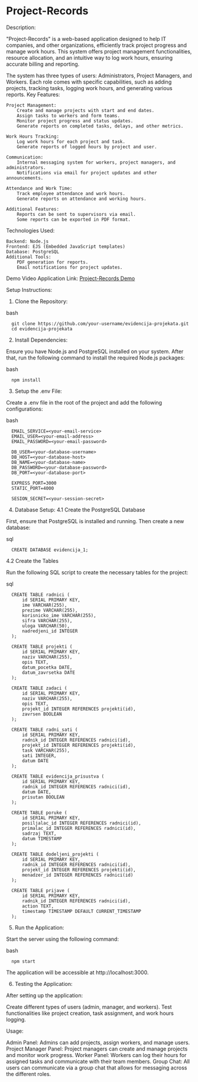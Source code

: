# Project-Records
Description:

"Project-Records" is a web-based application designed to help IT companies, and other organizations, efficiently track project progress and manage work hours. This system offers project management functionalities, resource allocation, and an intuitive way to log work hours, ensuring accurate billing and reporting.

The system has three types of users: Administrators, Project Managers, and Workers. Each role comes with specific capabilities, such as adding projects, tracking tasks, logging work hours, and generating various reports.
Key Features:

    Project Management:
        Create and manage projects with start and end dates.
        Assign tasks to workers and form teams.
        Monitor project progress and status updates.
        Generate reports on completed tasks, delays, and other metrics.

    Work Hours Tracking:
        Log work hours for each project and task.
        Generate reports of logged hours by project and user.

    Communication:
        Internal messaging system for workers, project managers, and administrators.
        Notifications via email for project updates and other announcements.

    Attendance and Work Time:
        Track employee attendance and work hours.
        Generate reports on attendance and working hours.

    Additional Features:
        Reports can be sent to supervisors via email.
        Some reports can be exported in PDF format.

Technologies Used:

    Backend: Node.js
    Frontend: EJS (Embedded JavaScript templates)
    Database: PostgreSQL
    Additional Tools:
        PDF generation for reports.
        Email notifications for project updates.

Demo Video Application Link:
[Project-Records Demo](https://youtu.be/Rb8raOZi6J8)

Setup Instructions:
1. Clone the Repository:

bash

      git clone https://github.com/your-username/evidencija-projekata.git
      cd evidencija-projekata

2. Install Dependencies:

Ensure you have Node.js and PostgreSQL installed on your system. After that, run the following command to install the required Node.js packages:

bash

      npm install

3. Setup the .env File:

Create a .env file in the root of the project and add the following configurations:

bash

      EMAIL_SERVICE=<your-email-service>
      EMAIL_USER=<your-email-address>
      EMAIL_PASSWORD=<your-email-password>
      
      DB_USER=<your-database-username>
      DB_HOST=<your-database-host>
      DB_NAME=<your-database-name>
      DB_PASSWORD=<your-database-password>
      DB_PORT=<your-database-port>
      
      EXPRESS_PORT=3000
      STATIC_PORT=4000
      
      SESION_SECRET=<your-session-secret>

4. Database Setup:
4.1 Create the PostgreSQL Database

First, ensure that PostgreSQL is installed and running. Then create a new database:

sql

      CREATE DATABASE evidencija_1;

4.2 Create the Tables

Run the following SQL script to create the necessary tables for the project:

sql

      CREATE TABLE radnici (
          id SERIAL PRIMARY KEY,
          ime VARCHAR(255),
          prezime VARCHAR(255),
          korisnicko_ime VARCHAR(255),
          sifra VARCHAR(255),
          uloga VARCHAR(50),
          nadredjeni_id INTEGER
      );
      
      CREATE TABLE projekti (
          id SERIAL PRIMARY KEY,
          naziv VARCHAR(255),
          opis TEXT,
          datum_pocetka DATE,
          datum_zavrsetka DATE
      );
      
      CREATE TABLE zadaci (
          id SERIAL PRIMARY KEY,
          naziv VARCHAR(255),
          opis TEXT,
          projekt_id INTEGER REFERENCES projekti(id),
          zavrsen BOOLEAN
      );
      
      CREATE TABLE radni_sati (
          id SERIAL PRIMARY KEY,
          radnik_id INTEGER REFERENCES radnici(id),
          projekt_id INTEGER REFERENCES projekti(id),
          task VARCHAR(255),
          sati INTEGER,
          datum DATE
      );
      
      CREATE TABLE evidencija_prisustva (
          id SERIAL PRIMARY KEY,
          radnik_id INTEGER REFERENCES radnici(id),
          datum DATE,
          prisutan BOOLEAN
      );
      
      CREATE TABLE poruke (
          id SERIAL PRIMARY KEY,
          posiljalac_id INTEGER REFERENCES radnici(id),
          primalac_id INTEGER REFERENCES radnici(id),
          sadrzaj TEXT,
          datum TIMESTAMP
      );
      
      CREATE TABLE dodeljeni_projekti (
          id SERIAL PRIMARY KEY,
          radnik_id INTEGER REFERENCES radnici(id),
          projekt_id INTEGER REFERENCES projekti(id),
          menadzer_id INTEGER REFERENCES radnici(id)
      );
      
      CREATE TABLE prijave (
          id SERIAL PRIMARY KEY,
          radnik_id INTEGER REFERENCES radnici(id),
          action TEXT,
          timestamp TIMESTAMP DEFAULT CURRENT_TIMESTAMP
      );

5. Run the Application:

Start the server using the following command:

bash

      npm start

The application will be accessible at http://localhost:3000.

6. Testing the Application:

After setting up the application:

Create different types of users (admin, manager, and workers).
Test functionalities like project creation, task assignment, and work hours logging.

Usage:

Admin Panel: Admins can add projects, assign workers, and manage users.
Project Manager Panel: Project managers can create and manage projects and monitor work progress.
Worker Panel: Workers can log their hours for assigned tasks and communicate with their team members.
Group Chat: All users can communicate via a group chat that allows for messaging across the different roles.
